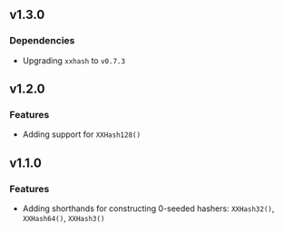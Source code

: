 ## v1.3.0
### Dependencies
- Upgrading `xxhash` to `v0.7.3`


## v1.2.0
### Features
- Adding support for `XXHash128()`


## v1.1.0
### Features
- Adding shorthands for constructing 0-seeded hashers: `XXHash32()`, `XXHash64()`, `XXHash3()`
